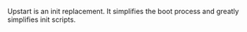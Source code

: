 Upstart is an init replacement. It simplifies the boot process and
greatly simplifies init scripts.
